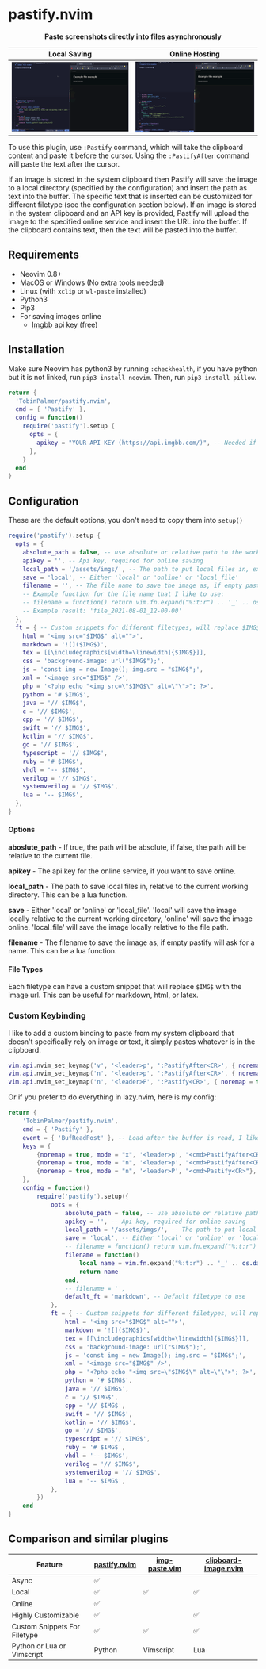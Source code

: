 # pastify.nvim

<div align="center">
  <p><strong>Paste screenshots directly into files asynchronously</strong></p>
</div>

Local Saving               |  Online Hosting
:-------------------------:|:-------------------------:
![](./static/gifs/local.gif)  |  ![](./static/gifs/online.gif)

To use this plugin, use `:Pastify` command, which will take the clipboard content and paste it before the cursor. Using the `:PastifyAfter` command will paste the text after the cursor.

If an image is stored in the system clipboard then Pastify will save the image to a local directory (specified by the configuration) and insert the path as text into the buffer. The specific text that is inserted can be customized for different filetype (see the configuration section below). If an image is stored in the system clipboard and an API key is provided, Pastify will upload the image to the specified online service and insert the URL into the buffer. If the clipboard contains text, then the text will be pasted into the buffer.

## Requirements

- Neovim 0.8+
- MacOS or Windows (No extra tools needed)
- Linux (with `xclip` or `wl-paste` installed)
- Python3
- Pip3
- For saving images online
  - [Imgbb](https://api.imgbb.com/) api key (free)

## Installation

Make sure Neovim has python3 by running `:checkhealth`, if you have python but it is not linked, run `pip3 install neovim`.
Then, run `pip3 install pillow`.

```lua
return {
  'TobinPalmer/pastify.nvim',
  cmd = { 'Pastify' },
  config = function()
    require('pastify').setup {
      opts = {
        apikey = "YOUR API KEY (https://api.imgbb.com/)", -- Needed if you want to save online.
      },
    }
  end
}
```

## Configuration

These are the default options, you don't need to copy them into `setup()`

```lua
require('pastify').setup {
  opts = {
    absolute_path = false, -- use absolute or relative path to the working directory
    apikey = '', -- Api key, required for online saving
    local_path = '/assets/imgs/', -- The path to put local files in, ex <cwd>/assets/images/<filename>.png
    save = 'local', -- Either 'local' or 'online' or 'local_file'
    filename = '', -- The file name to save the image as, if empty pastify will ask for a name
    -- Example function for the file name that I like to use:
    -- filename = function() return vim.fn.expand("%:t:r") .. '_' .. os.date("%Y-%m-%d_%H-%M-%S") end,
    -- Example result: 'file_2021-08-01_12-00-00'
  },
  ft = { -- Custom snippets for different filetypes, will replace $IMG$ with the image url
    html = '<img src="$IMG$" alt="">',
    markdown = '![]($IMG$)',
    tex = [[\includegraphics[width=\linewidth]{$IMG$}]],
    css = 'background-image: url("$IMG$");',
    js = 'const img = new Image(); img.src = "$IMG$";',
    xml = '<image src="$IMG$" />',
    php = '<?php echo "<img src=\"$IMG$\" alt=\"\">"; ?>',
    python = '# $IMG$',
    java = '// $IMG$',
    c = '// $IMG$',
    cpp = '// $IMG$',
    swift = '// $IMG$',
    kotlin = '// $IMG$',
    go = '// $IMG$',
    typescript = '// $IMG$',
    ruby = '# $IMG$',
    vhdl = '-- $IMG$',
    verilog = '// $IMG$',
    systemverilog = '// $IMG$',
    lua = '-- $IMG$',
  },
}
```

#### Options

**aboslute_path** - If true, the path will be absolute, if false, the path will be relative to the current file.

**apikey** - The api key for the online service, if you want to save online.

**local_path** - The path to save local files in, relative to the current working directory. This can be a lua function.

**save** - Either 'local' or 'online' or 'local_file'. 'local' will save the image locally relative to the current working directory, 'online' will save the image online, 'local_file' will save the image locally relative to the file path.

**filename** - The filename to save the image as, if empty pastify will ask for a name. This can be a lua function.

#### File Types

Each filetype can have a custom snippet that will replace `$IMG$` with the image url. This can be useful for markdown, html, or latex.

### Custom Keybinding

I like to add a custom binding to paste from my system clipboard that doesn't specifically rely on image or text, it simply pastes whatever is in the clipboard.

```lua
vim.api.nvim_set_keymap('v', '<leader>p', ':PastifyAfter<CR>', { noremap = true, silent = true })
vim.api.nvim_set_keymap('n', '<leader>p', ':PastifyAfter<CR>', { noremap = true, silent = true })
vim.api.nvim_set_keymap('n', '<leader>P', ':Pastify<CR>', { noremap = true, silent = true })
```

Or if you prefer to do everything in lazy.nvim, here is my config:

```lua
return {
    'TobinPalmer/pastify.nvim',
    cmd = { 'Pastify' },
    event = { 'BufReadPost' }, -- Load after the buffer is read, I like to be able to paste right away
    keys = {
        {noremap = true, mode = "x", '<leader>p', "<cmd>PastifyAfter<CR>"},
        {noremap = true, mode = "n", '<leader>p', "<cmd>PastifyAfter<CR>"},
        {noremap = true, mode = "n", '<leader>P', "<cmd>Pastify<CR>"},
    },
    config = function()
        require('pastify').setup({
            opts = {
                absolute_path = false, -- use absolute or relative path to the working directory
                apikey = '', -- Api key, required for online saving
                local_path = '/assets/imgs/', -- The path to put local files in, ex ~/Projects/<name>/assets/images/<imgname>.png
                save = 'local', -- Either 'local' or 'online' or 'local_file'
                -- filename = function() return vim.fn.expand("%:t:r") .. '_' .. os.date('%Y-%m-%d_%H-%M-%S') end,
                filename = function()
                    local name = vim.fn.expand("%:t:r") .. '_' .. os.date('%Y-%m-%d_%H-%M-%S')
                    return name
                end,
                -- filename = '',
                default_ft = 'markdown', -- Default filetype to use
            },
            ft = { -- Custom snippets for different filetypes, will replace $IMG$ with the image url
                html = '<img src="$IMG$" alt="">',
                markdown = '![]($IMG$)',
                tex = [[\includegraphics[width=\linewidth]{$IMG$}]],
                css = 'background-image: url("$IMG$");',
                js = 'const img = new Image(); img.src = "$IMG$";',
                xml = '<image src="$IMG$" />',
                php = '<?php echo "<img src=\"$IMG$\" alt=\"\">"; ?>',
                python = '# $IMG$',
                java = '// $IMG$',
                c = '// $IMG$',
                cpp = '// $IMG$',
                swift = '// $IMG$',
                kotlin = '// $IMG$',
                go = '// $IMG$',
                typescript = '// $IMG$',
                ruby = '# $IMG$',
                vhdl = '-- $IMG$',
                verilog = '// $IMG$',
                systemverilog = '// $IMG$',
                lua = '-- $IMG$',
            },
        })
    end
}
```

## Comparison and similar plugins

| Feature                      | [pastify.nvim](https://github.com/TobinPalmer/pastify.nvim) | [img-paste.vim](https://github.com/img-paste-devs/img-paste.vim) | [clipboard-image.nvim](https://github.com/ekickx/clipboard-image.nvim) |
|------------------------------|-------------------------------------------------------------|------------------------------------------------------------------|------------------------------------------------------------------------|
| Async                        | ✅                                                          |                                                                  |                                                                        |
| Local                        | ✅                                                          | ✅                                                               | ✅                                                                     |
| Online                       | ✅                                                          |                                                                  |                                                                        |
| Highly Customizable          | ✅                                                          |                                                                  | ✅                                                                     |
| Custom Snippets For Filetype | ✅                                                          | ✅                                                               | ✅                                                                     |
| Python or Lua or Vimscript   | Python                                                      | Vimscript                                                        | Lua                                                                    |

